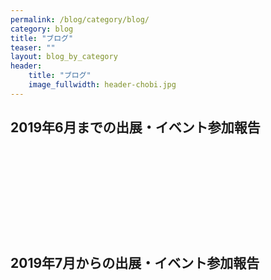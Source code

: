 ```yaml
---
permalink: /blog/category/blog/
category: blog
title: "ブログ"
teaser: ""
layout: blog_by_category
header:
    title: "ブログ"
    image_fullwidth: header-chobi.jpg
---
```


## 2019年6月までの出展・イベント参加報告

<a>
<div class="iframely-embed">
    <div class="iframely-responsive" style="height: 140px; padding-bottom: 0;">
        <a href="https://sansyokuhituji.amebaownd.com/" data-iframely-url="//cdn.iframe.ly/zsGXdzM"></a>
    </div>
</div>
<script async src="//cdn.iframe.ly/embed.js" charset="utf-8"></script>

## 2019年7月からの出展・イベント参加報告